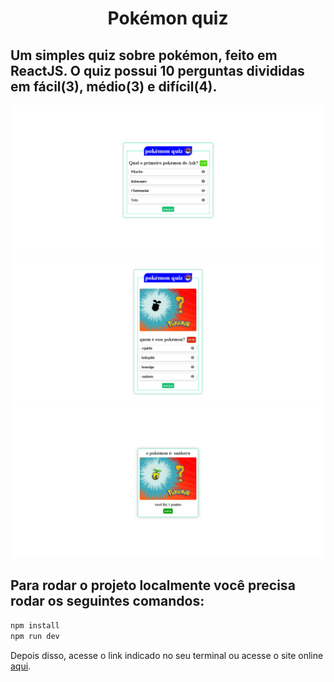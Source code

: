 <h1 style='text-align: center'>Pokémon quiz</h1>

## Um simples quiz sobre pokémon, feito em ReactJS. O quiz possui 10 perguntas divididas em fácil(3), médio(3) e difícil(4).

<div>
  <img src='./src/assets/img/quizImage-1.png'/>
  <img src='./src/assets/img/quizImage-2.png'/>
  <img src='./src/assets/img/quizImage-3.png'/>
</div>

## Para rodar o projeto localmente você precisa rodar os seguintes comandos:

```bash
npm install
npm run dev
```

Depois disso, acesse o link indicado no seu terminal ou acesse o site online <a target='_blank' href='https://pokemon-quiz-six.vercel.app/'>aqui</a>.